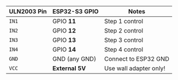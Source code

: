 | ULN2003 Pin | ESP32-S3 GPIO   | Notes                  |
| ----------- | --------------- | ---------------------- |
| `IN1`       | GPIO **11**     | Step 1 control         |
| `IN2`       | GPIO **12**     | Step 2 control         |
| `IN3`       | GPIO **13**     | Step 3 control         |
| `IN4`       | GPIO **14**     | Step 4 control         |
| `GND`       | GND (any GND)   | Connect to ESP32 GND   |
| `VCC`       | **External 5V** | Use wall adapter only! |
